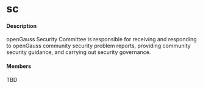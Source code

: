 # sc

#### Description

openGauss Security Committee is responsible for receiving and responding to openGauss community security problem reports, providing community security guidance, and carrying out security governance.

#### Members

TBD